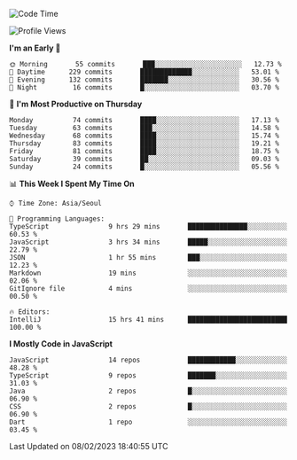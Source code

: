 <!--START_SECTION:waka-->
![Code Time](http://img.shields.io/badge/Code%20Time-4%2C418%20hrs%2026%20mins-blue)

![Profile Views](http://img.shields.io/badge/Profile%20Views-0-blue)

**I'm an Early 🐤** 

```text
🌞 Morning       55 commits       ███░░░░░░░░░░░░░░░░░░░░░░   12.73 % 
🌆 Daytime      229 commits       █████████████░░░░░░░░░░░░   53.01 % 
🌃 Evening      132 commits       ███████░░░░░░░░░░░░░░░░░░   30.56 % 
🌙 Night         16 commits       █░░░░░░░░░░░░░░░░░░░░░░░░   03.70 % 

```
📅 **I'm Most Productive on Thursday** 

```text
Monday          74 commits       ████░░░░░░░░░░░░░░░░░░░░░   17.13 % 
Tuesday         63 commits       ███░░░░░░░░░░░░░░░░░░░░░░   14.58 % 
Wednesday       68 commits       ████░░░░░░░░░░░░░░░░░░░░░   15.74 % 
Thursday        83 commits       ████░░░░░░░░░░░░░░░░░░░░░   19.21 % 
Friday          81 commits       ████░░░░░░░░░░░░░░░░░░░░░   18.75 % 
Saturday        39 commits       ██░░░░░░░░░░░░░░░░░░░░░░░   09.03 % 
Sunday          24 commits       █░░░░░░░░░░░░░░░░░░░░░░░░   05.56 % 

```


📊 **This Week I Spent My Time On** 

```text
⌚︎ Time Zone: Asia/Seoul

💬 Programming Languages: 
TypeScript               9 hrs 29 mins       ███████████████░░░░░░░░░░   60.53 % 
JavaScript               3 hrs 34 mins       █████░░░░░░░░░░░░░░░░░░░░   22.79 % 
JSON                     1 hr 55 mins        ███░░░░░░░░░░░░░░░░░░░░░░   12.23 % 
Markdown                 19 mins             ░░░░░░░░░░░░░░░░░░░░░░░░░   02.06 % 
GitIgnore file           4 mins              ░░░░░░░░░░░░░░░░░░░░░░░░░   00.50 % 

🔥 Editors: 
IntelliJ                 15 hrs 41 mins      █████████████████████████   100.00 % 

```

**I Mostly Code in JavaScript** 

```text
JavaScript               14 repos            ████████████░░░░░░░░░░░░░   48.28 % 
TypeScript               9 repos             ███████░░░░░░░░░░░░░░░░░░   31.03 % 
Java                     2 repos             █░░░░░░░░░░░░░░░░░░░░░░░░   06.90 % 
CSS                      2 repos             █░░░░░░░░░░░░░░░░░░░░░░░░   06.90 % 
Dart                     1 repo              ░░░░░░░░░░░░░░░░░░░░░░░░░   03.45 % 

```



 Last Updated on 08/02/2023 18:40:55 UTC
<!--END_SECTION:waka-->
